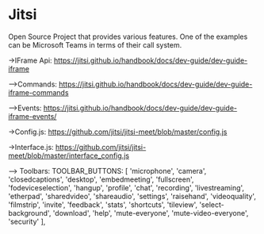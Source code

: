 # Jitsi
Open Source Project that provides various features. One of the examples can be Microsoft Teams in terms of their call system.


->IFrame Api:
https://jitsi.github.io/handbook/docs/dev-guide/dev-guide-iframe

-->Commands:
https://jitsi.github.io/handbook/docs/dev-guide/dev-guide-iframe-commands

-->Events:
https://jitsi.github.io/handbook/docs/dev-guide/dev-guide-iframe-events/

->Config.js:
https://github.com/jitsi/jitsi-meet/blob/master/config.js

->Interface.js:
https://github.com/jitsi/jitsi-meet/blob/master/interface_config.js


--> Toolbars:
 TOOLBAR_BUTTONS: [
        'microphone', 'camera', 'closedcaptions', 'desktop', 'embedmeeting', 'fullscreen',
        'fodeviceselection', 'hangup', 'profile', 'chat', 'recording',
        'livestreaming', 'etherpad', 'sharedvideo', 'shareaudio', 'settings', 'raisehand',
        'videoquality', 'filmstrip', 'invite', 'feedback', 'stats', 'shortcuts',
        'tileview', 'select-background', 'download', 'help', 'mute-everyone', 'mute-video-everyone', 'security'
 ],
